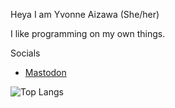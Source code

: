 Heya I am Yvonne Aizawa (She/her)

I like programming on my own things.

Socials
- <a rel="me" href="https://tech.lgbt/@YvonneAizawa">Mastodon</a>
<!---
Yvonne-Aizawa/Yvonne-Aizawa is a ✨ special ✨ repository because its `README.md` (this file) appears on your GitHub profile.
You can click the Preview link to take a look at your changes.
--->


![Top Langs](https://github-readme-stats-dkadxgjz7-yvonne-aizawa.vercel.app/api/top-langs/?username=Yvonne-Aizawa&layout=donut)

